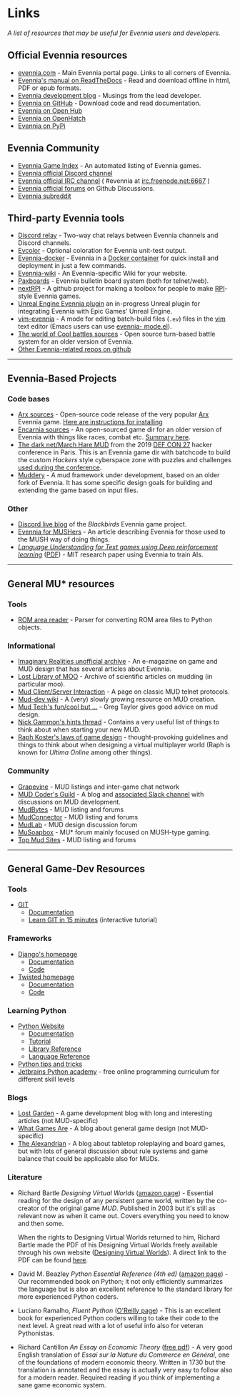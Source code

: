 # Links

*A list of resources that may be useful for Evennia users and developers.*

## Official Evennia resources

- [evennia.com](https://www.evennia.com) - Main Evennia portal page. Links to all corners of Evennia.
- [Evennia's manual on ReadTheDocs](https://readthedocs.org/projects/evennia/) - Read and download
offline in html, PDF or epub formats.
- [Evennia development blog](https://evennia.blogspot.com/) - Musings from the lead developer.
- [Evennia on GitHub](https://github.com/evennia/evennia) - Download code and read documentation.
- [Evennia on Open Hub](https://www.openhub.net/p/6906)
- [Evennia on OpenHatch](https://openhatch.org/projects/Evennia)
- [Evennia on PyPi](https://pypi.python.org/pypi/Evennia-MUD-Server/)

## Evennia Community

- [Evennia Game Index](http://games.evennia.com/) - An automated listing of Evennia games.
- [Evennia official Discord channel](https://discord.gg/AJJpcRUhtF)
- [Evennia official IRC
channel](https://webchat.freenode.net/?channels=evennia&uio=MT1mYWxzZSY5PXRydWUmMTE9MTk1JjEyPXRydWUbb) ( #evennia at [irc.freenode.net:6667](http://irc.freenode.net:6667/) )
- [Evennia official forums](https://github.com/evennia/evennia/discussions) on Github Discussions.
- [Evennia subreddit](https://www.reddit.com/r/Evennia/)

## Third-party Evennia tools

- [Discord relay](https://github.com/InspectorCaracal/evennia-things/tree/main/discord_relay) - Two-way chat relays between Evennia channels and Discord channels.
- [Evcolor](https://github.com/taladan/Pegasus/blob/origin/world/utilities/evcolor) - Optional coloration for Evennia unit-test output.
- [Evennia-docker](https://github.com/gtaylor/evennia-docker) - Evennia in a [Docker container](https://www.docker.com/) for quick install and deployment in just a few commands.
- [Evennia-wiki](https://github.com/vincent-lg/evennia-wiki) - An Evennia-specific Wiki for your website.
- [Paxboards](https://github.com/aurorachain/paxboards) - Evennia bulletin board system (both for telnet/web).
- [nextRPI](https://github.com/cluebyte/nextrpi) - A github project for making a toolbox for people to make [RPI](https://www.topmudsites.com/forums/showthread.php?t=4804)-style Evennia games.
- [Unreal Engine Evennia plugin](https://www.unrealengine.com/marketplace/en-US/slug/evennia-plugin) an in-progress Unreal plugin for integrating Evennia with Epic Games' Unreal Engine.
- [vim-evennia](https://github.com/amfl/vim-evennia) - A mode for editing batch-build files (`.ev`) files in the [vim](https://www.vim.org/) text editor (Emacs users can use [evennia-
mode.el](https://github.com/evennia/evennia/blob/master/evennia/utils/evennia-mode.el)).
- [The world of Cool battles sources](https://github.com/FlutterSprite/coolbattles) - Open source turn-based battle system for an older version of Evennia.
- [Other Evennia-related repos on github](https://github.com/search?p=1&q=evennia)

----

## Evennia-Based Projects

### Code bases
- [Arx sources](https://github.com/Arx-Game/arxcode) - Open-source code release of the very popular [Arx](https://play.arxmush.org/) Evennia game. [Here are instructions for installing](https://www.evennia.com/docs/1.0-dev/Howtos/Arxcode-Installation.html)
- [Encarnia sources](https://github.com/whitehorse-io/encarnia) - An open-sourced game dir for an older version of Evennia with things like races, combat etc. [Summary here](https://www.reddit.com/r/MUD/comments/6z6s3j/encarnia_an_evennia_python_mud_code_base_with/).
- [The dark net/March Hare MUD](https://github.com/thedarknet/evennia) from the 2019 [DEF CON 27](https://www.defcon.org/html/defcon-27/dc-27-index.html) hacker conference in Paris. This is an Evennia game dir with batchcode to build the custom _Hackers_ style cyberspace zone with puzzles and challenges [used during the conference](https://dcdark.net/home#).
- [Muddery](https://github.com/muddery/muddery) - A mud framework under development, based on an older fork of Evennia. It has some specific design goals for building and extending the game based on input files.

### Other

- [Discord live blog](https://discordapp.com/channels/517176782357528616/517176782781415434) of the _Blackbirds_ Evennia game project.
- [Evennia for MUSHers](https://musoapbox.net/topic/1150/evennia-for-mushers) - An article describing Evennia for those used to the MUSH way of doing things.
- *[Language Understanding for Text games using Deep reinforcement learning](http://news.mit.edu/2015/learning-language-playing-computer-games-0924#_msocom_1)*
([PDF](https://people.csail.mit.edu/karthikn/pdfs/mud-play15.pdf)) - MIT research paper using Evennia to train AIs.

----

## General MU* resources

### Tools

- [ROM area reader](https://github.com/ctoth/area_reader) - Parser for converting ROM area files to Python objects.

### Informational

- [Imaginary Realities unofficial archive](http://tharsis-gate.org/articles/imaginary.html) - An e-magazine on game and MUD design that has several articles about Evennia.
- [Lost Library of MOO](https://www.hayseed.net/MOO/) - Archive of scientific articles on mudding (in particular moo).
- [Mud Client/Server Interaction](http://cryosphere.net/mud-protocol.html) - A page on classic MUD telnet protocols.
- [Mud-dev wiki](http://mud-dev.wikidot.com/) - A (very) slowly growing resource on MUD creation.
- [Mud Tech's fun/cool but ...](https://gc-taylor.com/blog/2013/01/08/mud-tech-funcool-dont-forget-ship-damned-thing/) - Greg Taylor gives good advice on mud design.
- [Nick Gammon's hints thread](http://www.gammon.com.au/forum/bbshowpost.php?bbsubject_id=5959) - Contains a very useful list of things to think about when starting your new MUD.
- [Raph Koster's laws of game design](https://www.raphkoster.com/games/laws-of-online-world-design/the-laws-of-online-world-design/) - thought-provoking guidelines and things to think about when designing a virtual multiplayer world (Raph is known for *Ultima Online* among other things).

### Community

- [Grapevine](https://grapevine.haus/) - MUD listings and inter-game chat network
- [MUD Coder's Guild](https://mudcoders.com/) - A blog and [associated Slack channel](https://slack.mudcoders.com/) with discussions on MUD development.
- [MudBytes](http://www.mudbytes.net/) - MUD listing and forums
- [MudConnector](http://www.mudconnect.com/) - MUD listing and forums
- [MudLab](http://mudlab.org/) - MUD design discussion forum
- [MuSoapbox](https://musoapbox.net/) - MU* forum mainly focused on MUSH-type gaming.
- [Top Mud Sites](http://www.topmudsites.com/) - MUD listing and forums

----

## General Game-Dev Resources

### Tools

- [GIT](https://git-scm.com/)
  - [Documentation](https://git-scm.com/documentation)
  - [Learn GIT in 15 minutes](https://try.github.io/levels/1/challenges/1) (interactive tutorial)

### Frameworks

- [Django's homepage](https://www.djangoproject.com/)
  - [Documentation](https://docs.djangoproject.com/en)
  - [Code](https://code.djangoproject.com/)
- [Twisted homepage](https://twistedmatrix.com/)
  - [Documentation](https://twistedmatrix.com/documents/current/core/howto/index.html)
  - [Code](https://twistedmatrix.com/trac/browser)

### Learning Python

- [Python Website](https://www.python.org/)
  - [Documentation](https://www.python.org/doc/)
  - [Tutorial](https://docs.python.org/tut/tut.html)
  - [Library Reference](https://docs.python.org/lib/lib.html)
  - [Language Reference](https://docs.python.org/ref/ref.html)
- [Python tips and tricks](https://www.siafoo.net/article/52)
- [Jetbrains Python academy](https://hyperskill.org/onboarding?track=python) - free online programming curriculum for different skill levels

### Blogs

- [Lost Garden](https://lostgarden.home.blog/) - A game development blog with long and interesting articles (not MUD-specific)
- [What Games Are](http://whatgamesare.com/) - A blog about general game design (not MUD-specific)
- [The Alexandrian](https://thealexandrian.net/) - A blog about tabletop roleplaying and board games, but with lots of general discussion about rule systems and game balance that could be applicable also for MUDs.

### Literature

- Richard Bartle *Designing Virtual Worlds*
  ([amazon page](https://www.amazon.com/Designing-Virtual-Worlds-Richard-Bartle/dp/0131018167)) -
  Essential reading for the design of any persistent game
  world, written by the co-creator of the original game *MUD*. Published in 2003 but it's still as
  relevant now as when it came out. Covers everything you need to know and then some.

  When the rights to Designing Virtual Worlds returned to him, Richard Bartle
  made the PDF of his Designing Virtual Worlds freely available through his own
  website ([Designing Virtual Worlds](https://mud.co.uk/dvw/)). A direct link to
  the PDF can be found [here](https://mud.co.uk/richard/DesigningVirtualWorlds.pdf).
- David M. Beazley *Python Essential Reference (4th ed)*
  ([amazon page](https://www.amazon.com/Python-Essential-Reference-David-Beazley/dp/0672329786/)) -
  Our recommended book on Python; it not only efficiently summarizes the language but is also
  an excellent reference to the standard library for more experienced Python coders.
- Luciano Ramalho, *Fluent Python*
  ([O'Reilly page](https://shop.oreilly.com/product/0636920032519.do)) -
  This is an excellent book for experienced Python coders willing to take their code to the next level.
  A great read with a lot of useful info also for veteran Pythonistas.
- Richard Cantillon *An Essay on Economic Theory*
  ([free pdf](https://mises.org/books/essay_on_economic_theory_cantillon.pdf)) - A very good English
  translation of *Essai sur la Nature du Commerce en Général*, one of the foundations of modern
  economic theory. Written in 1730 but the translation is annotated and the essay is actually very
  easy to follow also for a modern reader. Required reading if you think of implementing a sane game
  economic system.
